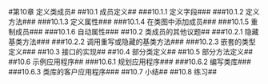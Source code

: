 #第10章 定义类成员#
##10.1 成员定义##
###10.1.1 定义字段###
###10.1.2 定义方法###
###10.1.3 定义属性###
###10.1.4 在类图中添加成员###
###10.1.5 重制成员###
###10.1.6 自动属性###
##10.2 类成员的其他议题##
###10.2.1 隐藏基类方法###
###10.2.2 调用重写或隐藏的基类方法###
###10.2.3 嵌套的类型定义###
##10.3 接口的实现##
##10.4 部分类定义##
##10.5 部分方法定义##
##10.6 示例应用程序##
###10.6.1 规划应用程序###
###10.6.2 编写类库###
###10.6.3 类库的客户应用程序###
##10.7 小结##
##10.8 练习##